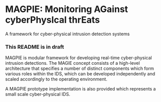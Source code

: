 # MAGPIE: Monitoring AGainst cyberPhysIcal thrEats
A framework for cyber-physical intrusion detection systems

### This README is in draft ###

MAGPIE is modular framework for developing real-time cyber-physical intrusion detections. The MAGIE concept consists of a high-level architecture that specifies a number of distinct components which form various roles within the IDS, which can be developed independently and scaled accordingly to the operating environment.

A MAGPIE prototype implementation is also provided which represents a small scale cyber-physical IDS.
